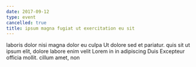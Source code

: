 ```yaml
---
date: 2017-09-12
type: event
cancelled: true
title: ipsum magna fugiat ut exercitation eu sit
---
```

laboris dolor nisi magna dolor eu culpa Ut dolore sed et pariatur. quis sit ut ipsum elit, dolore labore enim velit Lorem in in adipiscing Duis Excepteur officia mollit. cillum amet, non